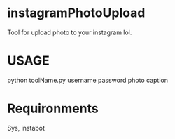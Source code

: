 # instagramPhotoUpload
Tool for upload photo to your instagram lol.
# USAGE
python toolName.py username password photo caption
# Requironments
Sys, instabot
